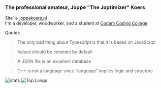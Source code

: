 ### The professional amateur, Joppe "The Joptimizer" Koers

Site -> [joppekoers.nl](https://joppekoers.nl)\
I'm a developer, woodworker, and a student at [Codam Coding College](https://www.codam.nl/en/)

Quotes
> The only bad thing about Typescript is that it is based on JavaScript

> Values should be constant by default

> A JSON file is an excellent database

> C++ is not a language since “language” implies logic and structure

![stats](https://github-readme-stats.vercel.app/api?username=sirmorfield&theme=dark&count_private=true&show_icons=true&number_format=long&hide_title=true)
![Top Langs](https://github-readme-stats.vercel.app/api/top-langs/?username=sirmorfield&theme=dark&layout=compact)
